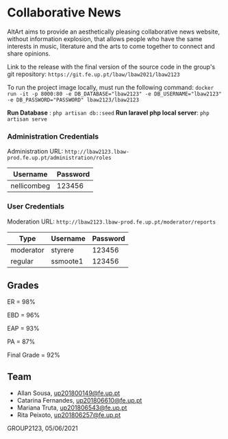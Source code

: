 # Collaborative News 

AltArt aims to provide an aesthetically pleasing collaborative news website, without information explosion, that allows people who have the same interests in music, literature and the arts to come together to connect and share opinions.

Link to the release with the final version of the source code in the group's git repository: ```https://git.fe.up.pt/lbaw/lbaw2021/lbaw2123```


To run the project image locally, must run the following command:
```docker run -it -p 8000:80 -e DB_DATABASE="lbaw2123" -e DB_USERNAME="lbaw2123" -e DB_PASSWORD="PASSWORD" lbaw2123/lbaw2123```


**Run Database** : ```php artisan db::seed```
**Run laravel php local server**: ```php artisan serve```

### Administration Credentials

Administration URL: ```http://lbaw2123.lbaw-prod.fe.up.pt/administration/roles```

| Username | Password |
| -------- | -------- |
| nellicombeg | 123456 |

### User Credentials

Moderation URL: ```http://lbaw2123.lbaw-prod.fe.up.pt/moderator/reports```

| Type          | Username  | Password |
| ------------- | --------- | -------- |
| moderator | styrere    | 123456 |
| regular | ssmoote1      | 123456 |

## Grades

ER = 98%

EBD = 96%

EAP = 93%

PA = 87%

Final Grade = 92%

## Team 

* Allan Sousa, up201800149@fe.up.pt
* Catarina Fernandes, up201806610@fe.up.pt
* Mariana Truta, up201806543@fe.up.pt
* Rita Peixoto, up201806257@fe.up.pt


GROUP2123, 05/06/2021
